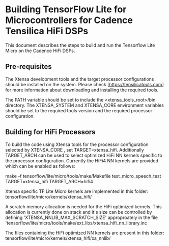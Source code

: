 
# Building TensorFlow Lite for Microcontrollers for Cadence Tensilica HiFi DSPs
This document describes the steps to build and run the Tensorflow Lite Micro on the Cadence HiFi DSPs.

## Pre-requisites

The Xtensa development tools and the target processor configurations should be installed on the system.
Please check [https://tensilicatools.com] for more information about downloading and installing the required tools.

The PATH variable should be set to include the <xtensa_tools_root>/bin directory.
The XTENSA_SYSTEM and XTENSA_CORE environment variables should be set to the required tools version
and the required processor configuration.

## Building for HiFi Processors

To build the code using Xtensa tools for the processor configuration selected by XTENSA_CORE , set TARGET=xtensa_hifi.
Additionally TARGET_ARCH can be used to select optimized HiFi NN kernels specific to the processor configuration.
Currently the HiFi4 NN kernels are provided which can be enabled as follows:

make -f tensorflow/lite/micro/tools/make/Makefile test_micro_speech_test TARGET=xtensa_hifi TARGET_ARCH=hifi4

Xtensa specific TF Lite Micro kernels are implemented in this folder:
tensorflow/lite/micro/kernels/xtensa_hifi/

A scratch memory allocation is needed for the HiFi optimized kernels.
This allocation is currently done on stack and it's size can be controlled by defining 'XTENSA_NNLIB_MAX_SCRATCH_SIZE' approproately
in the file 'tensorflow/lite/micro/tools/make/ext_libs/xtensa_hifi_nn_library.inc

The files containing the HiFi optimized NN kernels are present in this folder:
tensorflow/lite/micro/kernels/xtensa_hifi/xa_nnlib/

